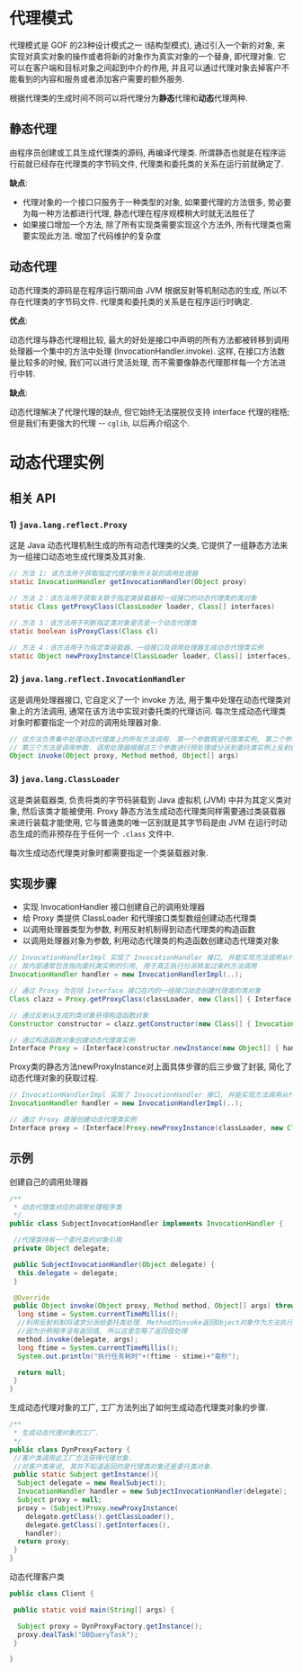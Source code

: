 # 代理模式
代理模式是 GOF 的23种设计模式之一 (结构型模式), 通过引入一个新的对象, 来实现对真实对象的操作或者将新的对象作为真实对象的一个替身, 即代理对象. 它可以在客户端和目标对象之间起到中介的作用, 并且可以通过代理对象去掉客户不能看到的内容和服务或者添加客户需要的额外服务.

根据代理类的生成时间不同可以将代理分为**静态**代理和**动态**代理两种.

## 静态代理
由程序员创建或工具生成代理类的源码, 再编译代理类. 所谓静态也就是在程序运行前就已经存在代理类的字节码文件, 代理类和委托类的关系在运行前就确定了.

**缺点**:

- 代理对象的一个接口只服务于一种类型的对象, 如果要代理的方法很多, 势必要为每一种方法都进行代理, 静态代理在程序规模稍大时就无法胜任了
- 如果接口增加一个方法, 除了所有实现类需要实现这个方法外, 所有代理类也需要实现此方法. 增加了代码维护的复杂度

## 动态代理
动态代理类的源码是在程序运行期间由 JVM 根据反射等机制动态的生成, 所以不存在代理类的字节码文件. 代理类和委托类的关系是在程序运行时确定.

**优点**:

动态代理与静态代理相比较, 最大的好处是接口中声明的所有方法都被转移到调用处理器一个集中的方法中处理 (InvocationHandler.invoke). 这样, 在接口方法数量比较多的时候, 我们可以进行灵活处理, 而不需要像静态代理那样每一个方法进行中转.

**缺点**:

动态代理解决了代理代理的缺点, 但它始终无法摆脱仅支持 interface 代理的桎梏; 但是我们有更强大的代理 \-\- `cglib`, 以后再介绍这个.

# 动态代理实例
## 相关 API
### 1) `java.lang.reflect.Proxy`
这是 Java 动态代理机制生成的所有动态代理类的父类, 它提供了一组静态方法来为一组接口动态地生成代理类及其对象.

```java
// 方法 1: 该方法用于获取指定代理对象所关联的调用处理器
static InvocationHandler getInvocationHandler(Object proxy)

// 方法 2：该方法用于获取关联于指定类装载器和一组接口的动态代理类的类对象
static Class getProxyClass(ClassLoader loader, Class[] interfaces)

// 方法 3：该方法用于判断指定类对象是否是一个动态代理类
static boolean isProxyClass(Class cl)

// 方法 4：该方法用于为指定类装载器、一组接口及调用处理器生成动态代理类实例
static Object newProxyInstance(ClassLoader loader, Class[] interfaces, InvocationHandler h)
```

### 2) `java.lang.reflect.InvocationHandler`
这是调用处理器接口, 它自定义了一个 invoke 方法, 用于集中处理在动态代理类对象上的方法调用, 通常在该方法中实现对委托类的代理访问. 每次生成动态代理类对象时都要指定一个对应的调用处理器对象.

```java
// 该方法负责集中处理动态代理类上的所有方法调用. 第一个参数既是代理类实例, 第二个参数是被调用的方法对象
// 第三个方法是调用参数. 调用处理器根据这三个参数进行预处理或分派到委托类实例上反射执行
Object invoke(Object proxy, Method method, Object[] args)
```

### 3) `java.lang.ClassLoader`
这是类装载器类, 负责将类的字节码装载到 Java 虚拟机 (JVM) 中并为其定义类对象, 然后该类才能被使用. Proxy 静态方法生成动态代理类同样需要通过类装载器来进行装载才能使用, 它与普通类的唯一区别就是其字节码是由 JVM 在运行时动态生成的而非预存在于任何一个 `.class` 文件中.

每次生成动态代理类对象时都需要指定一个类装载器对象.

## 实现步骤
- 实现 InvocationHandler 接口创建自己的调用处理器
- 给 Proxy 类提供 ClassLoader 和代理接口类型数组创建动态代理类
- 以调用处理器类型为参数, 利用反射机制得到动态代理类的构造函数
- 以调用处理器对象为参数, 利用动态代理类的构造函数创建动态代理类对象

```java
// InvocationHandlerImpl 实现了 InvocationHandler 接口, 并能实现方法调用从代理类到委托类的分派转发
// 其内部通常包含指向委托类实例的引用, 用于真正执行分派转发过来的方法调用
InvocationHandler handler = new InvocationHandlerImpl(..);

// 通过 Proxy 为包括 Interface 接口在内的一组接口动态创建代理类的类对象
Class clazz = Proxy.getProxyClass(classLoader, new Class[] { Interface.class, ... });

// 通过反射从生成的类对象获得构造函数对象
Constructor constructor = clazz.getConstructor(new Class[] { InvocationHandler.class });

// 通过构造函数对象创建动态代理类实例
Interface Proxy = (Interface)constructor.newInstance(new Object[] { handler });
```

Proxy类的静态方法newProxyInstance对上面具体步骤的后三步做了封装, 简化了动态代理对象的获取过程.

```java
// InvocationHandlerImpl 实现了 InvocationHandler 接口, 并能实现方法调用从代理类到委托类的分派转发
InvocationHandler handler = new InvocationHandlerImpl(..);

// 通过 Proxy 直接创建动态代理类实例
Interface proxy = (Interface)Proxy.newProxyInstance(classLoader, new Class[] { Interface.class }, handler);
```

## 示例
创建自己的调用处理器

```java
/**
 * 动态代理类对应的调用处理程序类
 */
public class SubjectInvocationHandler implements InvocationHandler {

 //代理类持有一个委托类的对象引用
 private Object delegate;

 public SubjectInvocationHandler(Object delegate) {
  this.delegate = delegate;
 }

 @Override
 public Object invoke(Object proxy, Method method, Object[] args) throws Throwable {
  long stime = System.currentTimeMillis();
  //利用反射机制将请求分派给委托类处理. Method的invoke返回Object对象作为方法执行结果.
  //因为示例程序没有返回值, 所以这里忽略了返回值处理
  method.invoke(delegate, args);
  long ftime = System.currentTimeMillis();
  System.out.println("执行任务耗时"+(ftime - stime)+"毫秒");

  return null;
 }
}
```

生成动态代理对象的工厂, 工厂方法列出了如何生成动态代理类对象的步骤.

```java
/**
 * 生成动态代理对象的工厂.
 */
public class DynProxyFactory {
 //客户类调用此工厂方法获得代理对象.
 //对客户类来说, 其并不知道返回的是代理类对象还是委托类对象.
 public static Subject getInstance(){
  Subject delegate = new RealSubject();
  InvocationHandler handler = new SubjectInvocationHandler(delegate);
  Subject proxy = null;
  proxy = (Subject)Proxy.newProxyInstance(
    delegate.getClass().getClassLoader(),
    delegate.getClass().getInterfaces(),
    handler);
  return proxy;
 }
}
```

动态代理客户类

```java
public class Client {

 public static void main(String[] args) {

  Subject proxy = DynProxyFactory.getInstance();
  proxy.dealTask("DBQueryTask");
 }

}
```

